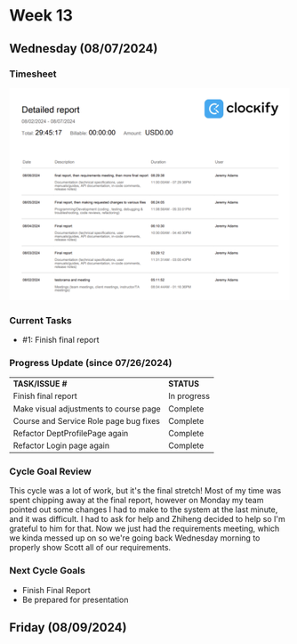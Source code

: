 # Week 13 

## Wednesday (08/07/2024)

### Timesheet
![alt text](Clockify/week13-1.png)

### Current Tasks
  * #1: Finish final report

### Progress Update (since 07/26/2024)
<table>
    <tr>
        <td><strong>TASK/ISSUE #</strong>
        </td>
        <td><strong>STATUS</strong>
        </td>
    </tr>
    <tr>
        <!-- Task/Issue # -->
        <td>Finish final report
        </td>
        <!-- Status -->
        <td>In progress
        </td>
    </tr>
    <tr>
        <!-- Task/Issue # -->
        <td>Make visual adjustments to course page
        </td>
        <!-- Status -->
        <td>Complete
        </td>
    </tr>
      <tr>
        <!-- Task/Issue # -->
        <td>Course and Service Role page bug fixes
        </td>
        <!-- Status -->
        <td>Complete
        </td>
    </tr>
        <tr>
        <!-- Task/Issue # -->
        <td>Refactor DeptProfilePage again
        </td>
        <!-- Status -->
        <td>Complete
        </td>
    </tr>
        <tr>
        <!-- Task/Issue # -->
        <td>Refactor Login page again
        </td>
        <!-- Status -->
        <td>Complete
        </td>
    </tr>
</table>

### Cycle Goal Review
This cycle was a lot of work, but it's the final stretch! Most of my time was spent chipping away at the final report, however on Monday my team pointed out some changes I had to make to the system at the last minute, 
and it was difficult. I had to ask for help and Zhiheng decided to help so I'm grateful to him for that. Now we just had the requirements meeting, which we kinda messed up on so we're going back Wednesday morning to
properly show Scott all of our requirements.

### Next Cycle Goals
  * Finish Final Report
  * Be prepared for presentation
<!--------------------------------------------------------------------------------------------------------------------------------------------------------------------------------------------->
## Friday (08/09/2024)


